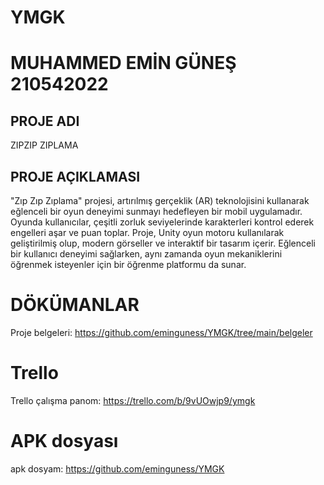 # YMGK
# MUHAMMED EMİN GÜNEŞ 210542022  
## PROJE ADI
ZIPZIP ZIPLAMA
## PROJE AÇIKLAMASI
"Zıp Zıp Zıplama" projesi, artırılmış gerçeklik (AR) teknolojisini kullanarak eğlenceli bir oyun deneyimi sunmayı hedefleyen bir mobil uygulamadır. Oyunda kullanıcılar, çeşitli zorluk seviyelerinde karakterleri kontrol ederek engelleri aşar ve puan toplar. Proje, Unity oyun motoru kullanılarak geliştirilmiş olup, modern görseller ve interaktif bir tasarım içerir. Eğlenceli bir kullanıcı deneyimi sağlarken, aynı zamanda oyun mekaniklerini öğrenmek isteyenler için bir öğrenme platformu da sunar.
# DÖKÜMANLAR
Proje belgeleri: https://github.com/eminguness/YMGK/tree/main/belgeler
# Trello 
Trello çalışma panom: https://trello.com/b/9vUOwjp9/ymgk
# APK dosyası 
apk dosyam: https://github.com/eminguness/YMGK

